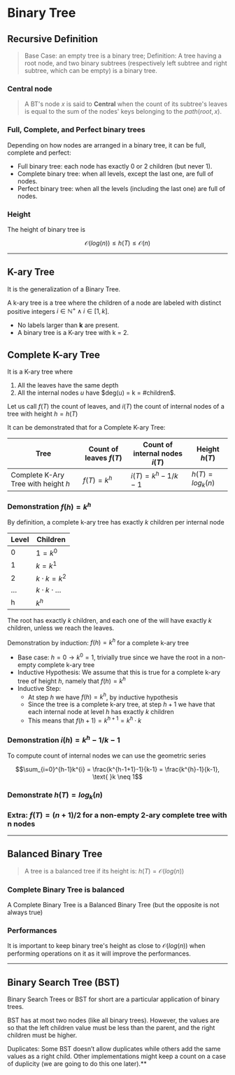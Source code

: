 # Binary Tree

## Recursive Definition
> Base Case: an empty tree is a binary tree;
> Definition: A tree having a root node, and two binary subtrees (respectively left subtree and right subtree, which can be empty) is a binary tree.


### Central node
> A BT's node *x* is said to **Central** when the count of its subtree's leaves is equal to the sum of the nodes' keys belonging to the $path(root, x)$.

### Full, Complete, and Perfect binary trees
Depending on how nodes are arranged in a binary tree, it can be full, complete and perfect:


* Full binary tree: each node has exactly 0 or 2 children (but never 1).
* Complete binary tree: when all levels, except the last one, are full of nodes.
* Perfect binary tree: when all the levels (including the last one) are full of nodes.

### Height
The height of binary tree is 

$$\mathcal{O}(log(n)) \leq h(T) \leq \mathcal{O}(n)$$



---

## K-ary Tree
It is the generalization of a Binary Tree.

A k-ary tree is a tree where the children of a node are labeled with distinct positive integers $i \in \mathbb{N}^{+} \wedge i \in [1,k]$.
* No labels larger than **k** are present.
* A binary tree is a K-ary tree with k = 2.

## Complete K-ary Tree
It is a K-ary tree where 
1. All the leaves have the same depth
2. All the internal nodes $u$ have $deg(u) = k = #children$.

Let us call $f(T)$ the count of leaves, and $i(T)$ the count of internal nodes of a tree with height $h = h(T)$ 

It can be demonstrated that for a Complete K-ary Tree:

| Tree                                	| Count of leaves $f(T)$ 	| Count of internal nodes $i(T)$ 	| Height $h(T)$       	|
|-------------------------------------	|------------------------	|--------------------------------	|---------------------	|
| Complete K-Ary Tree with height $h$ 	| $f(T) = k^{h}$         	| $i(T) = k^{h}-1/k-1$           	| $h(T) = log_{k}(n)$ 	|

### Demonstration $f(h) = k^{h}$

By definition, a complete k-ary tree has exactly $k$ children per internal node

| **Level** 	| **Children**             	 |
|-----------	|----------------------------|
| 0         	| $1 = k^{0}$              	 |
| 1         	| $k = k^{1}$              	 |
| 2         	| $k \cdot k= k^{2}$       	 |
| $\ldots$  	| $k \cdot k \cdot \ldots$ 	 |
| h         	| $k^{h}$                  	 |

The root has exactly $k$ children, and each one of the will have exactly $k$ children, unless we reach the leaves.

Demonstration by induction: $f(h) = k^{h}$ for a complete k-ary tree
* Base case: $h=0 \rightarrow k^{0}=1$, trivially true since we have the root in a non-empty complete k-ary tree
* Inductive Hypothesis: We assume that this is true for a complete k-ary tree of height $h$, namely that $f(h) = k^{h}$
* Inductive Step: 
  * At step $h$ we have $f(h) = k^{h}$, by inductive hypothesis
  * Since the tree is a complete k-ary tree, at step $h+1$ we have that each internal node at level $h$ has exactly $k$ children
  * This means that $f(h+1) = k^{h+1} = k^{h} \cdot k$ 

### Demonstration $i(h) = k^{h}-1/k-1$

To compute count of internal nodes we can use the geometric series

```math
\sum_{i=0}^{h-1}k^{i} = \frac{k^{h-1+1}-1}{k-1} = \frac{k^{h}-1}{k-1}, \text{ }k \neq 1
```

### Demonstrate $h(T) = log_{k}(n)$



### Extra: $f(T) = (n+1)/2$ for a non-empty 2-ary complete tree with n nodes


---

## Balanced Binary Tree
> A tree is a balanced tree if its height is: $h(T) = \mathcal{O}(log(n))$

### Complete Binary Tree is balanced
A Complete Binary Tree is a Balanced Binary Tree (but the opposite is not always true)

### Performances
It is important to keep binary tree's height as close to $\mathcal{O}(log(n))$ when performing operations on it as it will
improve the performances.

---

## Binary Search Tree (BST)
Binary Search Trees or BST for short are a particular application of binary trees.

BST has at most two nodes (like all binary trees). However, the values are so that the left 
children value must be less than the parent, and the right children must be higher.

Duplicates: Some BST doesn’t allow duplicates while others add the same values 
as a right child. 
Other implementations might keep a count on a case of duplicity 
(we are going to do this one later).**


